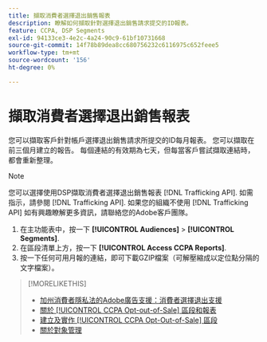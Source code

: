 ```yaml
---
title: 擷取消費者選擇退出銷售報表
description: 瞭解如何擷取針對選擇退出銷售請求提交的ID報表。
feature: CCPA, DSP Segments
exl-id: 94133ce3-4e2c-4a24-90c9-61bf10731668
source-git-commit: 14f78b89dea8cc680756232c6116975c652feee5
workflow-type: tm+mt
source-wordcount: '156'
ht-degree: 0%

---
```


# 擷取消費者選擇退出銷售報表

您可以擷取客戶針對帳戶選擇退出銷售請求所提交的ID每月報表。 您可以擷取在前三個月建立的報告。 每個連結的有效期為七天，但每當客戶嘗試擷取連結時，都會重新整理。

>[!NOTE]
>
>您可以選擇使用DSP擷取消費者選擇退出銷售報表 [!DNL Trafficking API]. 如需指示，請參閱 [!DNL Trafficking API]. 如果您的組織不使用 [!DNL Trafficking API] 如有興趣瞭解更多資訊，請聯絡您的Adobe客戶團隊。

1. 在主功能表中，按一下 **[!UICONTROL Audiences]** > **[!UICONTROL Segments]**.
1. 在區段清單上方，按一下 **[!UICONTROL Access CCPA Reports]**.
1. 按一下任何可用月報的連結，即可下載GZIP檔案（可解壓縮成以定位點分隔的文字檔案）。

>[!MORELIKETHIS]
>
>* [加州消費者隱私法的Adobe廣告支援：消費者選擇退出支援](/help/privacy/ccpa/ccpa-opt-out-of-sale.md)
>* [關於 [!UICONTROL CCPA Opt-out-of-Sale] 區段和報表](ccpa-opt-out-about.md)
>* [建立及實作 [!UICONTROL CCPA Opt-Out-of-Sale] 區段](ccpa-opt-out-segment-create.md)
>* [關於對象管理](audience-about.md)

